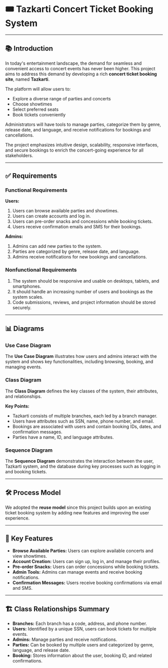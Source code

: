 # 🎟️ Tazkarti Concert Ticket Booking System  



---

## 📚 **Introduction**  

In today's entertainment landscape, the demand for seamless and convenient access to concert events has never been higher. This project aims to address this demand by developing a rich **concert ticket booking site**, named **Tazkarti**.  

The platform will allow users to:  
- Explore a diverse range of parties and concerts  
- Choose showtimes  
- Select preferred seats  
- Book tickets conveniently  

Administrators will have tools to manage parties, categorize them by genre, release date, and language, and receive notifications for bookings and cancellations.  

The project emphasizes intuitive design, scalability, responsive interfaces, and secure bookings to enrich the concert-going experience for all stakeholders.  

---

## ✅ **Requirements**  

### **Functional Requirements**  

**Users:**  
1. Users can browse available parties and showtimes.  
2. Users can create accounts and log in.  
3. Users can pre-order snacks and concessions while booking tickets.  
4. Users receive confirmation emails and SMS for their bookings.  

**Admins:**  
1. Admins can add new parties to the system.  
2. Parties are categorized by genre, release date, and language.  
3. Admins receive notifications for new bookings and cancellations.  

### **Nonfunctional Requirements**  
1. The system should be responsive and usable on desktops, tablets, and smartphones.  
2. It should handle an increasing number of users and bookings as the system scales.  
3. Code submissions, reviews, and project information should be stored securely.  

---

## 📊 **Diagrams**  

### **Use Case Diagram**  
The **Use Case Diagram** illustrates how users and admins interact with the system and shows key functionalities, including browsing, booking, and managing events.  



### **Class Diagram**  
The **Class Diagram** defines the key classes of the system, their attributes, and relationships.  



**Key Points:**  
- Tazkarti consists of multiple branches, each led by a branch manager.  
- Users have attributes such as SSN, name, phone number, and email.  
- Bookings are associated with users and contain booking IDs, dates, and confirmation messages.  
- Parties have a name, ID, and language attributes.  

### **Sequence Diagram**  
The **Sequence Diagram** demonstrates the interaction between the user, Tazkarti system, and the database during key processes such as logging in and booking tickets.  

 

---

## 🛠️ **Process Model**  

We adopted the **reuse model** since this project builds upon an existing ticket booking system by adding new features and improving the user experience.  

---

## 🚀 **Key Features**  
- **Browse Available Parties:** Users can explore available concerts and view showtimes.  
- **Account Creation:** Users can sign up, log in, and manage their profiles.  
- **Pre-order Snacks:** Users can order concessions while booking tickets.  
- **Admin Tools:** Admins can manage events and receive booking notifications.  
- **Confirmation Messages:** Users receive booking confirmations via email and SMS.  

---

## 🏗️ **Class Relationships Summary**  

- **Branches:** Each branch has a code, address, and phone number.  
- **Users:** Identified by a unique SSN, users can book tickets for multiple events.  
- **Admins:** Manage parties and receive notifications.  
- **Parties:** Can be booked by multiple users and categorized by genre, language, and release date.  
- **Booking:** Stores information about the user, booking ID, and related confirmations.  



